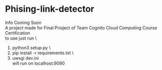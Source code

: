 # Phising-link-detector
Info Coming Soon \
A project made for Final Prioject of Team Cognito Cloud Computing Course Certification \
to use just run \
1) python3 setup.py \
2) pip install -r requirements.txt \
3) uwsgi dev.ini \
will run on localhost:9090
